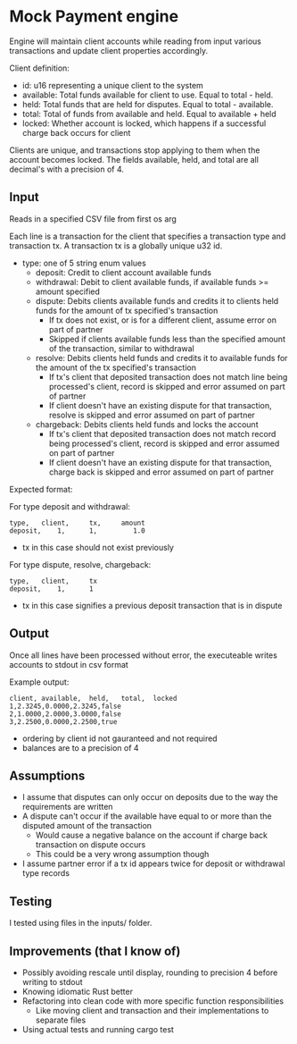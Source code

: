 # Mock Payment engine

Engine will maintain client accounts while reading from input various transactions and update client properties accordingly.

Client definition:

- id: u16 representing a unique client to the system
- available: Total funds available for client to use. Equal to total - held.
- held: Total funds that are held for disputes. Equal to total - available.
- total: Total of funds from available and held. Equal to available + held
- locked: Whether account is locked, which happens if a successful charge back occurs for client

Clients are unique, and transactions stop applying to them when the account becomes locked.
The fields available, held, and total are all decimal's with a precision of 4.

## Input

Reads in a specified CSV file from first os arg

Each line is a transaction for the client that specifies a transaction type and transaction tx.
A transaction tx is a globally unique u32 id.

- type: one of 5 string enum values
  - deposit: Credit to client account available funds
  - withdrawal: Debit to client available funds, if available funds >= amount specified
  - dispute: Debits clients available funds and credits it to clients held funds for the amount of tx specified's transaction
    - If tx does not exist, or is for a different client, assume error on part of partner
    - Skipped if clients available funds less than the specified amount of the transaction, similar to withdrawal
  - resolve: Debits clients held funds and credits it to available funds for the amount of the tx specified's transaction
    - If tx's client that deposited transaction does not match line being processed's client, record is skipped and error assumed on part of partner
    - If client doesn't have an existing dispute for that transaction, resolve is skipped and error assumed on part of partner
  - chargeback: Debits clients held funds and locks the account
    - If tx's client that deposited transaction does not match record being processed's client, record is skipped and error assumed on part of partner
    - If client doesn't have an existing dispute for that transaction, charge back is skipped and error assumed on part of partner


Expected format:

For type deposit and withdrawal:

```
type,   client,     tx,     amount
deposit,    1,      1,         1.0
```

- tx in this case should not exist previously

For type dispute, resolve, chargeback:

```
type,   client,     tx
deposit,    1,      1
```

- tx in this case signifies a previous deposit transaction that is in dispute

## Output

Once all lines have been processed without error, the executeable writes accounts to stdout in csv format

Example output:

```
client, available,  held,   total,  locked
1,2.3245,0.0000,2.3245,false
2,1.0000,2.0000,3.0000,false
3,2.2500,0.0000,2.2500,true
```

- ordering by client id not gauranteed and not required
- balances are to a precision of 4

## Assumptions

- I assume that disputes can only occur on deposits due to the way the requirements are written
- A dispute can't occur if the available have equal to or more than the disputed amount of the transaction
    - Would cause a negative balance on the account if charge back transaction on dispute occurs
    - This could be a very wrong assumption though
- I assume partner error if a tx id appears twice for deposit or withdrawal type records

## Testing

I tested using files in the inputs/ folder.

## Improvements (that I know of)

- Possibly avoiding rescale until display, rounding to precision 4 before writing to stdout
- Knowing idiomatic Rust better
- Refactoring into clean code with more specific function responsibilities
    - Like moving client and transaction and their implementations to separate files
- Using actual tests and running cargo test

